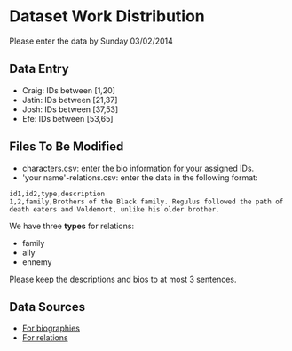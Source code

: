 # Dataset Work Distribution

Please enter the data by Sunday 03/02/2014

## Data Entry

* Craig: IDs between [1,20]
* Jatin: IDs between [21,37]
* Josh: IDs between [37,53]
* Efe: IDs between [53,65]

## Files To Be Modified

* characters.csv: enter the bio information for your assigned IDs.
* 'your name'-relations.csv: enter the data in the following format:
```
id1,id2,type,description
1,2,family,Brothers of the Black family. Regulus followed the path of death eaters and Voldemort, unlike his older brother.
```

We have three <b>types</b> for relations:
* family
* ally
* ennemy

Please keep the descriptions and bios to at most 3 sentences.

## Data Sources

* [For biographies](http://en.wikipedia.org/wiki/List_of_Harry_Potter_characters)
* [For relations](http://harrypotter.wikia.com/wiki/Main_Page)
